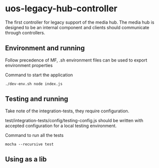 # uos-legacy-hub-controller
The first controller for legacy support of the media hub.  The media hub is designed to be an internal component and clients should communicate through controllers.

## Environment and running

Follow precedence of MF, .sh environment files can be used to export environment properties

Command to start the application

```./dev-env.sh node index.js```

## Testing and running



Take note of the integration-tests, they require configuration.

test/integration-tests/config/testing-config.js should be written with accepted configuration for a local testing environment.

Command to run all the tests

```mocha --recursive test```

## Using as a lib